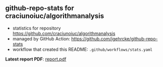 ## github-repo-stats for craciunoiuc/algorithmanalysis

- statistics for repository https://github.com/craciunoiuc/algorithmanalysis
- managed by GitHub Action: https://github.com/jgehrcke/github-repo-stats
- workflow that created this README: `.github/workflows/stats.yaml`

**Latest report PDF**: [report.pdf](https://github.com/craciunoiuc/acs-homework-index/raw/repo_stats/craciunoiuc/algorithmanalysis/latest-report/report.pdf)

